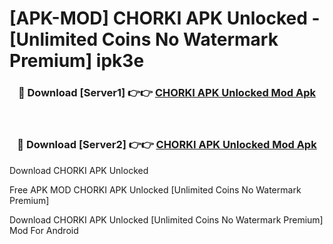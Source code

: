 # [APK-MOD] CHORKI APK Unlocked - [Unlimited Coins No Watermark Premium] ipk3e



<div align="center">
<h3>🔴 Download [Server1] 👉👉 <a href="https://momento.my/?title=CHORKI_APK_Unlocked">CHORKI APK Unlocked Mod Apk</a></h3><br>

<h3>🔴 Download [Server2] 👉👉 <a href="https://momento.my/?title=CHORKI_APK_Unlocked">CHORKI APK Unlocked Mod Apk</a></h3>
</div>



Download CHORKI APK Unlocked 

Free APK MOD CHORKI APK Unlocked [Unlimited Coins No Watermark Premium]

Download CHORKI APK Unlocked [Unlimited Coins No Watermark Premium] Mod For Android
